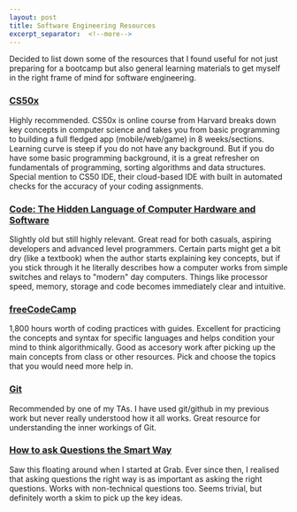 ```yaml
---
layout: post
title: Software Engineering Resources
excerpt_separator:  <!--more-->
---
```


Decided to list down some of the resources that I found useful for not just preparing for a bootcamp but also general learning materials to get myself in the right frame of mind for software engineering.

### [CS50x](https://cs50.harvard.edu/x/2020/)
Highly recommended. CS50x is online course from Harvard breaks down key concepts in computer science and takes you from basic programming to building a full fledged app (mobile/web/game) in 8 weeks/sections. Learning curve is steep if you do not have any background. But if you do have some basic programming background, it is a great refresher on fundamentals of programming, sorting algorithms and data structures. Special mention to CS50 IDE, their cloud-based IDE with built in automated checks for the accuracy of your coding assignments.

### [Code: The Hidden Language of Computer Hardware and Software](https://www.amazon.sg/Code-Language-Computer-Hardware-Software/dp/0735611319)
Slightly old but still highly relevant. Great read for both casuals, aspiring developers and advanced level programmers. Certain parts might get a bit dry (like a textbook) when the author starts explaining key concepts, but if you stick through it he literally describes how a computer works from simple switches and relays to "modern" day computers. Things like processor speed, memory, storage and code becomes immediately clear and intuitive.

### [freeCodeCamp](https://www.freecodecamp.org/learn/)
1,800 hours worth of coding practices with guides. Excellent for practicing the concepts and syntax for specific languages and helps condition your mind to think algorithmically. Good as accesory work after picking up the main concepts from class or other resources. Pick and choose the topics that you would need more help in.

### [Git](https://git-scm.com/book/en/v2)
Recommended by one of my TAs. I have used git/github in my previous work but never really understood how it all works. Great resource for understanding the inner workings of Git.

### [How to ask Questions the Smart Way](http://www.catb.org/~esr/faqs/smart-questions.html)
Saw this floating around when I started at Grab. Ever since then, I realised that asking questions the right way is as important as asking the right questions. Works with non-technical questions too. Seems trivial, but definitely worth a skim to pick up the key ideas.


